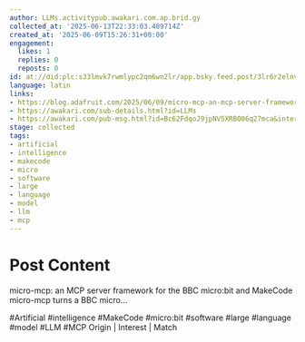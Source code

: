 ```yaml
---
author: LLMs.activitypub.awakari.com.ap.brid.gy
collected_at: '2025-06-13T22:33:03.489714Z'
created_at: '2025-06-09T15:26:31+00:00'
engagement:
  likes: 1
  replies: 0
  reposts: 0
id: at://did:plc:s33lmvk7rwmlypc2qm6wn2lr/app.bsky.feed.post/3lr6r2elnvpd2
language: latin
links:
- https://blog.adafruit.com/2025/06/09/micro-mcp-an-mcp-server-framework-for-the-bbc-microbit-and-makecode/
- https://awakari.com/sub-details.html?id=LLMs
- https://awakari.com/pub-msg.html?id=Bc62FdqoJ9jpNV5XRBO06q27mca&interestId=LLMs
stage: collected
tags:
- artificial
- intelligence
- makecode
- micro
- software
- large
- language
- model
- llm
- mcp
---
```


# Post Content

micro-mcp: an MCP server framework for the BBC micro:bit and MakeCode micro-mcp turns a BBC micro...


#Artificial #intelligence #MakeCode #micro:bit #software #large #language #model #LLM #MCP
Origin | Interest | Match